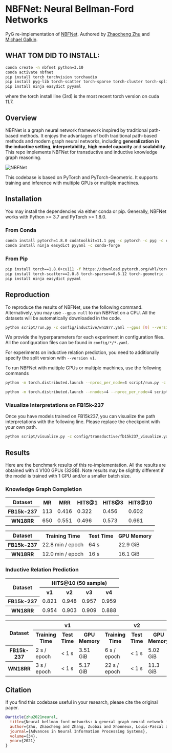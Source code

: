# NBFNet: Neural Bellman-Ford Networks #

PyG re-implementation of [NBFNet]. Authored by [Zhaocheng Zhu] and [Michael Galkin].

[Zhaocheng Zhu]: https://kiddozhu.github.io
[Michael Galkin]: https://migalkin.github.io/
[NBFNet]: https://github.com/DeepGraphLearning/NBFNet

## WHAT TOM DID TO INSTALL:
```bash
conda create -n nbfnet python=3.10
conda activate nbfnet
pip install torch torchvision torchaudio
pip install pyg-lib torch-scatter torch-sparse torch-cluster torch-spline-conv torch-geometric -f https://data.pyg.org/whl/torch-1.13.0+cu117.html
pip install ninja easydict pyyaml
```
where the torch install line (3rd) is the most recent torch version on cuda 11.7. 

## Overview ##

NBFNet is a graph neural network framework inspired by traditional path-based
methods. It enjoys the advantages of both traditional path-based methods and modern
graph neural networks, including **generalization in the inductive setting**,
**interpretability**, **high model capacity** and **scalability**. This repo implements
NBFNet for transductive and inductive knowledge graph reasoning.

![NBFNet](asset/nbfnet.svg)

This codebase is based on PyTorch and PyTorch-Geometric. It supports training and
inference with multiple GPUs or multiple machines.

## Installation ##

You may install the dependencies via either conda or pip. Generally, NBFNet works
with Python >= 3.7 and PyTorch >= 1.8.0.

### From Conda ###

```bash
conda install pytorch=1.8.0 cudatoolkit=11.1 pyg -c pytorch -c pyg -c conda-forge
conda install ninja easydict pyyaml -c conda-forge
```

### From Pip ###

```bash
pip install torch==1.8.0+cu111 -f https://download.pytorch.org/whl/torch_stable.html
pip install torch-scatter==2.0.8 torch-sparse==0.6.12 torch-geometric -f https://data.pyg.org/whl/torch-1.8.0+cu111.html
pip install ninja easydict pyyaml
```

## Reproduction ##

To reproduce the results of NBFNet, use the following command. Alternatively, you
may use `--gpus null` to run NBFNet on a CPU. All the datasets will be automatically
downloaded in the code.

```bash
python script/run.py -c config/inductive/wn18rr.yaml --gpus [0] --version v1
```

We provide the hyperparameters for each experiment in configuration files.
All the configuration files can be found in `config/*/*.yaml`.

For experiments on inductive relation prediction, you need to additionally specify
the split version with `--version v1`.

To run NBFNet with multiple GPUs or multiple machines, use the following commands

```bash
python -m torch.distributed.launch --nproc_per_node=4 script/run.py -c config/inductive/wn18rr.yaml --gpus [0,1,2,3]
```

```bash
python -m torch.distributed.launch --nnodes=4 --nproc_per_node=4 script/run.py -c config/inductive/wn18rr.yaml --gpus [0,1,2,3,0,1,2,3,0,1,2,3,0,1,2,3]
```

### Visualize Interpretations on FB15k-237 ###

Once you have models trained on FB15k237, you can visualize the path interpretations
with the following line. Please replace the checkpoint with your own path.

```bash
python script/visualize.py -c config/transductive/fb15k237_visualize.yaml --checkpoint /path/to/nbfnet/experiment/model_epoch_20.pth
```

## Results ##

Here are the benchmark results of this re-implementation. All the results are
obtained with 4 V100 GPUs (32GB). Note results may be slightly different if the
model is trained with 1 GPU and/or a smaller batch size.

### Knowledge Graph Completion ###

<table>
    <tr>
        <th>Dataset</th>
        <th>MR</th>
        <th>MRR</th>
        <th>HITS@1</th>
        <th>HITS@3</th>
        <th>HITS@10</th>
    </tr>
    <tr>
        <th>FB15k-237</th>
        <td>113</td>
        <td>0.416</td>
        <td>0.322</td>
        <td>0.456</td>
        <td>0.602</td>
    </tr>
    <tr>
        <th>WN18RR</th>
        <td>650</td>
        <td>0.551</td>
        <td>0.496</td>
        <td>0.573</td>
        <td>0.661</td>
    </tr>
</table>

<table>
    <tr>
        <th>Dataset</th>
        <th>Training Time</th>
        <th>Test Time</th>
        <th>GPU Memory</th>
    </tr>
    <tr>
        <th>FB15k-237</th>
        <td>22.8 min / epoch</td>
        <td>64 s</td>
        <td>22.9 GiB</td>
    </tr>
    <tr>
        <th>WN18RR</th>
        <td>12.0 min / epoch</td>
        <td>16 s</td>
        <td>16.1 GiB</td>
    </tr>
</table>

### Inductive Relation Prediction ###

<table>
    <tr>
        <th rowspan="2">Dataset</th>
        <th colspan="4">HITS@10 (50 sample)</th>
    </tr>
    <tr>
        <th>v1</th>
        <th>v2</th>
        <th>v3</th>
        <th>v4</th>
    </tr>
    <tr>
        <th>FB15k-237</th>
        <td>0.821</td>
        <td>0.948</td>
        <td>0.957</td>
        <td>0.959</td>
    </tr>
    <tr>
        <th>WN18RR</th>
        <td>0.954</td>
        <td>0.903</td>
        <td>0.909</td>
        <td>0.888</td>
    </tr>
</table>

<table>
    <tr>
        <th rowspan=2>Dataset</th>
        <th colspan=3>v1</th>
        <th colspan=3>v2</th>
        <th colspan=3>v3</th>
        <th colspan=3>v4</th>
    </tr>
    <tr>
        <th>Training Time</th>
        <th>Test Time</th>
        <th>GPU Memory</th>
        <th>Training Time</th>
        <th>Test Time</th>
        <th>GPU Memory</th>
        <th>Training Time</th>
        <th>Test Time</th>
        <th>GPU Memory</th>
        <th>Training Time</th>
        <th>Test Time</th>
        <th>GPU Memory</th>
    </tr>
    <tr>
        <th>FB15k-237</th>
        <td>2 s / epoch</td>
        <td>< 1 s</td>
        <td>3.51 GiB</td>
        <td>6 s / epoch</td>
        <td>< 1 s</td>
        <td>5.02 GiB</td>
        <td>15 s / epoch</td>
        <td>< 1 s</td>
        <td>6.56 GiB</td>
        <td>29 s / epoch</td>
        <td>< 1 s</td>
        <td>8.10 GiB</td>
    </tr>
    <tr>
        <th>WN18RR</th>
        <td>3 s / epoch</td>
        <td>< 1 s</td>
        <td>5.17 GiB</td>
        <td>22 s / epoch</td>
        <td>< 1 s</td>
        <td>11.3 GiB</td>
        <td>3 s / epoch</td>
        <td>1 s</td>
        <td>18.7 GiB</td>
        <td>7 s / epoch</td>
        <td>1 s</td>
        <td>6.84 GiB</td>
    </tr>
</table>

## Citation ##

If you find this codebase useful in your research, please cite the original paper.

```bibtex
@article{zhu2021neural,
  title={Neural bellman-ford networks: A general graph neural network framework for link prediction},
  author={Zhu, Zhaocheng and Zhang, Zuobai and Xhonneux, Louis-Pascal and Tang, Jian},
  journal={Advances in Neural Information Processing Systems},
  volume={34},
  year={2021}
}
```
